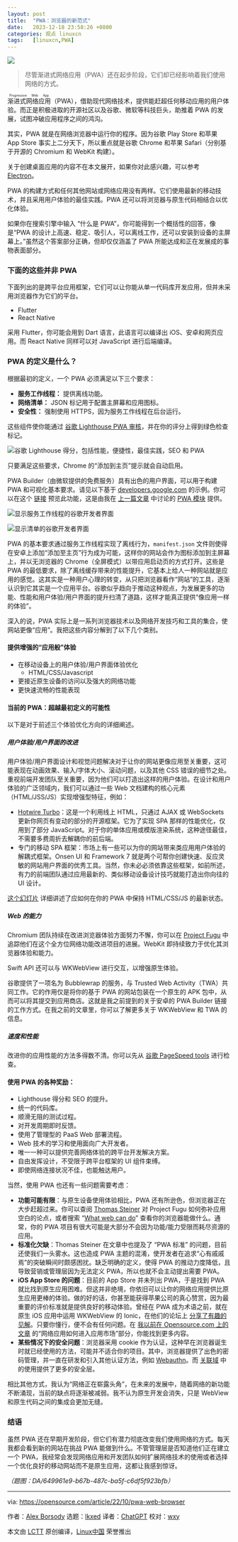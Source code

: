 ```yaml
---
layout: post
title:	"PWA：浏览器的新范式"
date:	2023-12-18 23:58:26 +0800 
categories:	观点 linuxcn 
tags:	[linuxcn,PWA]
---
```



![](/Asserts/Images/album/202312/18/235741apvgb4cks4444b2k.jpg)



> 
> 尽管渐进式网络应用（PWA）还在起步阶段，它们却已经影响着我们使用网络的方式。
> 
> 
> 


<ruby> 渐进式网络应用 <rt>  Progressive Web App </rt></ruby>（PWA），借助现代网络技术，提供能赶超任何移动应用的用户体验。而正是积极进取的开源社区以及谷歌、微软等科技巨头，助推着 PWA 的发展，试图冲破应用程序之间的鸿沟。


其实，PWA 就是在网络浏览器中运行你的程序。因为谷歌 Play Store 和苹果 App Store 事实上二分天下，所以重点就是谷歌 Chrome 和苹果 Safari（分别基于开源的 Chromium 和 WebKit 构建）。


关于创建桌面应用的内容不在本文展开，如果你对此感兴趣，可以参考 [Electron](https://www.electronjs.org/)。


PWA 的构建方式和任何其他网站或网络应用没有两样。它们使用最新的移动技术，并且采用用户体验的最佳实践。PWA 还可以将浏览器与原生代码相结合以优化体验。


如果你在搜索引擎中输入 “什么是 PWA”，你可能得到一个概括性的回答，像是“PWA 的设计上高速、稳定、吸引人，可以离线工作，还可以安装到设备的主屏幕上。”虽然这个答案部分正确，但却仅仅涵盖了 PWA 所能达成和正在发展成的事物表面部分。


### 下面的这些并非 PWA


下面列出的是跨平台应用框架，它们可以让你能从单一代码库开发应用，但并未采用浏览器作为它们的平台。


* Flutter
* React Native


采用 Flutter，你可能会用到 Dart 语言，此语言可以编译出 iOS、安卓和网页应用。而 React Native 同样可以对 JavaScript 进行后端编译。


### PWA 的定义是什么？


根据最初的定义，一个 PWA 必须满足以下三个要求：


* **服务工作线程：** 提供离线功能。
* **网络清单：** JSON 标记用于配置主屏幕和应用图标。
* **安全性：** 强制使用 HTTPS，因为服务工作线程在后台运行。


这些组件使你能通过 [谷歌 Lighthouse PWA 审核](https://web.dev/lighthouse-pwa/)，并在你的评分上得到绿色检查标记。


![谷歌 Lighthouse 得分，包括性能，便捷性，最佳实践，SEO 和 PWA](/Asserts/Images/album/202312/18/235826a1oqggqq13zxxwpg.jpg)


只要满足这些要求，Chrome 的“添加到主页”提示就会自动启用。


PWA Builder（由微软提供的免费服务）具有出色的用户界面，可以用于构建 PWA 和可视化基本要求。请见以下基于 [developers.google.com](http://developers.google.com) 的示例。你可以在这个 [链接](https://ctrl.carbonpay.io/user/login) 预览此功能，这是由我在 [上一篇文章](https://opensource.com/article/22/6/drupal-pwa) 中讨论的 [PWA 模块](https://www.drupal.org/project/pwa) 提供。


![显示服务工作线程的谷歌开发者界面](/Asserts/Images/album/202312/18/235826n6o4ew6806d0mxzf.jpg)


![显示清单的谷歌开发者界面](/Asserts/Images/album/202312/18/235826gpp4hp2pkypmqqpk.jpg)


PWA 的基本要求通过服务工作线程实现了离线行为，`manifest.json` 文件则使得在安卓上添加“添加至主页”行为成为可能，这样你的网站会作为图标添加到主屏幕上，并以无浏览器的 Chrome（全屏模式）以带应用启动页的方式打开。这些是 PWA 的最低要求，除了离线缓存带来的性能提升，它基本上给人一种网站就是应用的感觉。这其实是一种用户心理的转变，从只把浏览器看作“网站”的工具，逐渐认识到它其实是一个应用平台。谷歌似乎趋向于推动这种观点，为发展更多的功能、性能和用户体验/用户界面的提升扫清了道路，这样才能真正提供“像应用一样的体验”。


深入的说，PWA 实际上是一系列浏览器技术以及网络开发技巧和工具的集合，使网站更像“应用”。我把这些内容分解到了以下几个类别。


#### 提供增强的“应用般”体验


* 在移动设备上的用户体验/用户界面体验优化
	+ HTML/CSS/Javascript
* 更接近原生设备的访问以及强大的网络功能
* 更快速流畅的性能表现


#### 当前的 PWA：超越最初定义的可能性


以下是对于前述三个体验优化方向的详细阐述。


##### 用户体验/用户界面的改进


用户体验/用户界面设计和视觉问题解决对于让你的网站更像应用至关重要，这可能表现在动画效果、输入/字体大小、滚动问题，以及其他 CSS 错误的细节之处。重视前端开发团队至关重要，因为他们可以打造出这样的用户体验。在设计和用户体验的广泛领域内，我们可以通过一些 Web 文档建构的核心元素（HTML/JSS/JS）实现增强型特征，例如：


* [Hotwire Turbo](https://hotwired.dev/)：这是一个利用线上 HTML，只通过 AJAX 或 WebSockets 更新你网页有变动的部分的开源框架。它为了实现 SPA 那样的性能优化，仅用到了部分 JavaScript。对于你的单体应用或模版渲染系统，这种途径最佳，不需要多费周折去解耦你的前后端。
* 专门的移动 SPA 框架：市场上有一些可以为你的网站带来类应用用户体验的解耦式框架。Onsen UI 和 Framework 7 就是两个可帮你创建快速、反应灵敏的网站用户界面的优秀工具。当然，你未必必须依靠这些框架，如前所述，有力的前端团队通过应用最新的、类似移动设备设计技巧就能打造出你向往的 UI 设计。


[这个幻灯片](https://docs.google.com/presentation/d/1D7-H7om4Ul6nFeIX2x1oSpKCvC7LRUP3uh0r7jM3IVs/edit#slide=id.g126166aeb51_2_271) 详细讲述了应如何在你的 PWA 中保持 HTML/CSS/JS 的最新状态。


##### Web 的能力


Chromium 团队持续在改进浏览器体验方面努力不懈，你可以在 [Project Fugu](https://developer.chrome.com/blog/fugu-status/) 中追踪他们在这个全方位网络功能改进项目的进展。WebKit 即持续致力于优化其浏览器体验和能力。


Swift API 还可以与 WKWebView 进行交互，以增强原生体验。


谷歌提供了一项名为 Bubblewrap 的服务，与 Trusted Web Activity（TWA）共同工作。它的作用仅是将你的基于 PWA 的网站包装在一个原生的 APK 包中，从而可以将其提交到应用商店。这就是我之前提到的关于安卓的 PWA Builder 链接的工作方式。在我之前的文章里，你可以了解更多关于 WKWebView 和 TWA 的信息。


##### 速度和性能


改进你的应用性能的方法多得数不清。你可以先从 [谷歌 PageSpeed tools](https://developers.google.com/speed) 进行检查。


#### 使用 PWA 的各种奖励：


* Lighthouse 得分和 SEO 的提升。
* 统一的代码库。
* 顺滑无阻的测试过程。
* 对开发周期即时反馈。
* 使用了管理型的 PaaS Web 部署流程。
* Web 技术的学习和使用面向广大开发者。
* 唯一一种可以提供完善网络体验的跨平台开发解决方案。
* 自由发挥设计，不受限于跨平台框架的 UI 组件束缚。
* 即使网络连接状况不佳，也能触达用户。


当然，使用 PWA 也还有一些问题需要考虑：


* **功能可能有限**：与原生设备使用体验相比，PWA 还有所逊色，但浏览器正在大步赶超过来。你可以查阅 [Thomas Steiner](https://devm.io/javascript/project-fugu-interview-steiner-168988) 对 Project Fugu 如何弥补应用空白的论点，或者搜索 “[What web can do](https://whatwebcando.today/)” 查看你的浏览器能做什么。通常，你的 PWA 项目有很大可能是大部分不会因为功能/能力受限而耗尽资源的应用。
* **标准化欠缺**：Thomas Steiner 在文章中也提及了 “PWA 标准” 的问题，目前还使我们一头雾水。这也造成 PWA 主题的混淆，使开发者在追求“心有戚戚焉”的突破瞬间时颇感困扰。缺乏明确的定义，使得 PWA 的推动力度降低，且导致营销或管理层因为无法定义 PWA，所以也就不会主动提出需要 PWA。
* **iOS App Store 的问题**：目前的 App Store 并未列出 PWA，于是找到 PWA 就比找到原生应用困难。但这并非绝境，你依旧可以让你的网络应用提供比原生应用更棒的体验。做的好的话，你甚至能获得苹果公司的真心赞赏，因为最重要的评价标准就是提供良好的移动体验。曾经在 PWA 成为术语之前，就在原生 iOS 应用中运用 WKWebView 的 Ionic，在他们的论坛上 [分享了有趣的见解](https://forum.ionicframework.com/search?q=minimum%20functionality)。只要你懂行，便不会有任何问题。在 [我以前在 Opensource.com 上的文章](https://opensource.com/article/22/6/drupal-pwa) 的“网络应用如何进入应用市场”部分，你能找到更多内容。
* **某些情况下的安全问题**：浏览器采用 cookie 作为认证，这种早在浏览器诞生时就已经使用的方法，可能并不适合你的项目。其中，浏览器提供了出色的密码管理，并一直在研发和引入其他认证方法，例如 [Webauthn](https://webauthn.io/)。而 [关联域](https://developer.apple.com/documentation/xcode/supporting-associated-domains) 中的使用提供了更多的安全层。


相比其他方式，我认为“网络正在崭露头角”，在未来的发展中，随着网络的新功能不断涌现，当前的缺点将逐渐被减弱。我不认为原生开发会消失，只是 WebView 和原生代码之间的集成会更加无缝。


### 结语


虽然 PWA 还在早期开发阶段，但它们有潜力彻底改变我们使用网络的方式。每天我都会看到新的网站在挑战 PWA 能做到什么。不管管理层是否知道他们正在建立一个 PWA，我经常会发现网络应用和开发团队如何扩展网络技术的使用或者选择一个优化良好的移动网站而不是原生应用，这都让我感到惊讶。


*（题图：DA/649961e9-b67b-487c-ba5f-c6df5f923bfb）*




---


via: <https://opensource.com/article/22/10/pwa-web-browser>


作者：[Alex Borsody](https://opensource.com/users/alexborsody) 选题：[lkxed](https://github.com/lkxed) 译者：[ChatGPT](https://linux.cn/lctt/ChatGPT) 校对：[wxy](https://github.com/wxy)


本文由 [LCTT](https://github.com/LCTT/TranslateProject) 原创编译，[Linux中国](https://linux.cn/) 荣誉推出
